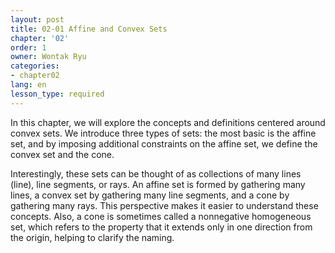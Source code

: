 ```yaml
---
layout: post
title: 02-01 Affine and Convex Sets
chapter: '02'
order: 1
owner: Wontak Ryu
categories:
- chapter02
lang: en
lesson_type: required
---
```


In this chapter, we will explore the concepts and definitions centered around convex sets. We introduce three types of sets: the most basic is the affine set, and by imposing additional constraints on the affine set, we define the convex set and the cone.

Interestingly, these sets can be thought of as collections of many lines (line), line segments, or rays. An affine set is formed by gathering many lines, a convex set by gathering many line segments, and a cone by gathering many rays. This perspective makes it easier to understand these concepts. Also, a cone is sometimes called a nonnegative homogeneous set, which refers to the property that it extends only in one direction from the origin, helping to clarify the naming.
